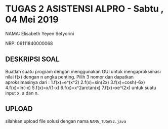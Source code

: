 # TUGAS 2 ASISTENSI ALPRO - Sabtu , 04 Mei 2019
NAMA:   Elisabeth Yeyen Setyorini

NRP:    06111840000068


## DESKRIPSI SOAL
Buatlah suatu program dengan menggunakan GUI untuk mengaproksimasi nilai f(x) dengan n angka penting.
Pilih 3 nomor dan dapatkan aproksimasinya dari :
1.f(x)=e^(x^2)
2.f(x)=sin(2x)
3.f(x)=cosh(-6x)
4.f(x)=ln(-x)
5.f(x)=x/(1-x)
6.f(x)=x^2arctan(x)
7.f(x)=xe^(2x)
untuk suatu input x, a dan n.

## UPLOAD 
silahkan upload file solusi dengan nama `NAMA_TUGAS2.java` 

